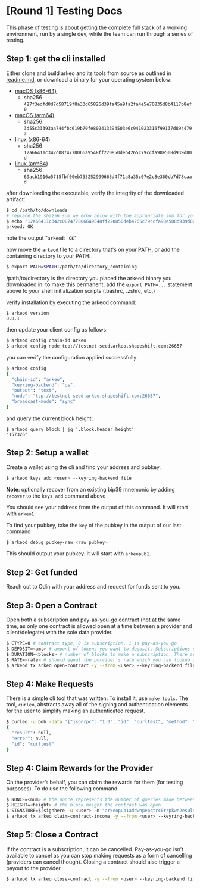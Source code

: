 # [Round 1] Testing Docs

This phase of testing is about getting the complete full stack of a working environment, run by a single dev, while the team can run through a series of testing.

## Step 1: get the cli installed
Either clone and build arkeo and its tools from source as outlined in [readme.md](../readme.md),
or download a binary for your operating system below:

- [macOS (x86-64)](https://arkeo.s3.eu-west-1.amazonaws.com/bin/darwin_amd64/arkeod)
  - sha256 `427f3edfd0d7d58719f8a33d65826d39fa45a9fa2fa4e5e70835d8b4117b8ef0`
- [macOS (arm64)](https://arkeo.s3.eu-west-1.amazonaws.com/bin/darwin_arm64/arkeod)
  - sha256 `3d55c33393aa744fbc619b70fe802413394503e6c941023316f99137d8944792`
- [linux (x86-64)](https://arkeo.s3.eu-west-1.amazonaws.com/bin/linux_amd64/arkeod)
  - sha256 `12a66411c342c0874778066a9548ff220850deb4265c79ccfa98e508d939d80d`
- [linux (arm64)](https://arkeo.s3.eu-west-1.amazonaws.com/bin/linux_arm64/arkeod)
  - sha256 `69acb1916a5715fbf00eb733252999665d4f71a8a35c07e2c8e360cb7d78caad`

after downloading the executable, verify the integrity of the downloaded artifact:
```bash
$ cd /path/to/downloads
# replace the sha256 sum we echo below with the appropriate sum for your os listed above
$ echo '12a66411c342c0874778066a9548ff220850deb4265c79ccfa98e508d939d80d arkeod' | sha256sum -c -       
arkeod: OK
```
note the output "`arkeod: OK`"

now move the `arkeod` file to a directory that's on your PATH, or add the containing directory to your PATH:
```bash
$ export PATH=$PATH:/path/to/directory_containing
```
/path/to/directory is the directory you placed the arkeod binary you downloaded in. to make this permanent,
add the `export PATH=...` statement above to your shell initialization scripts (.bashrc, .zshrc, etc.)

verify installation by executing the arkeod command:
```
$ arkeod version
0.0.1
```

then update your client config as follows:
```bash
$ arkeod config chain-id arkeo
$ arkeod config node tcp://testnet-seed.arkeo.shapeshift.com:26657
```
you can verify the configuration applied successfully:
```bash
$ arkeod config
{
  "chain-id": "arkeo",
  "keyring-backend": "os",
  "output": "text",
  "node": "tcp://testnet-seed.arkeo.shapeshift.com:26657",
  "broadcast-mode": "sync"
}
```
and query the current block height:
```
$ arkeod query block | jq '.block.header.height'
"157326"
```
## Step 2: Setup a wallet
Create a wallet using the cli and find your address and pubkey.

```bash
$ arkeod keys add <user> --keyring-backend file
```
__Note__: optionally recover from an existing bip39 mnemonic by adding `--recover` to the `keys add` command above

You should see your address from the output of this command. It will start with `arkeo1`

To find your pubkey, take the `key` of the pubkey in the output of our last command

```bash
$ arkeod debug pubkey-raw <raw pubkey>
```

This should output your pubkey. It will start with `arkeopub1`.

## Step 2: Get funded

Reach out to Odin with your address and request for funds sent to you.

## Step 3: Open a Contract

Open both a subscription and pay-as-you-go contract (not at the same time, as only one contract is allowed open at a time between a provider and client/delegate) with the sole data provider.

```bash
$ CTYPE=0 # contract type, 0 is subscription, 1 is pay-as-you-go
$ DEPOSIT=<amt> # amount of tokens you want to deposit. Subscriptions should make sense in that duration and rate equal deposit
$ DURATION=<blocks> # number of blocks to make a subscription. There are lower and higher limits to this number
$ RATE=<rate> # should equal the porvider's rate which you can lookup at (`curl http://seed.arkeo.network:3636/metadata.json | jq .`)
$ arkeod tx arkeo open-contract -y --from <user> --keyring-backend file --node "tcp://seed.arkeo.network:26657" -- arkeopub1addwnpepqtrc0rrpkwn2esula68zl3dvqqfxfjhr5dyfxy3uq97dssntrq8twhy9nvu btc-mainnet-fullnode "<your pubkey>" "$CTYPE" "$DEPOSIT" "$DURATION" $RATE
```

## Step 4: Make Requests

There is a simple cli tool that was written. To install it, use `make tools`. The tool, `curleo`, abstracts away all of the signing and authentication elements for the user to simplify making an authenticated request.

```bash
$ curleo -u bob -data '{"jsonrpc": "1.0", "id": "curltest", "method": "ping", "params": []}' -H "text/plain" http://seed.arkeo.network:3636/btc-mainnet-fullnode | jq
{
  "result": null,
  "error": null,
  "id": "curltest"
}
```

## Step 4: Claim Rewards for the Provider

On the provider’s behalf, you can claim the rewards for them (for testing purposes). To do use the following command. 

```bash
$ NONCE=<num> # the nonce represents the number of queries made between the client/provider and provider during this contract
$ HEIGHT=<height> # the block height the contract was open
$ SIGNATURE=$(signhere -u <user> -m "arkeopub1addwnpepqtrc0rrpkwn2esula68zl3dvqqfxfjhr5dyfxy3uq97dssntrq8twhy9nvu:btc-mainnet-fullnode:<your pubkey>:$HEIGHT:$NONCE") # signature
$ arkeod tx arkeo claim-contract-income -y --from <user> --keyring-backend file --node "tcp://seed.arkeo.network:26657" -- arkeopub1addwnpepqtrc0rrpkwn2esula68zl3dvqqfxfjhr5dyfxy3uq97dssntrq8twhy9nvu btc-mainnet-fullnode <your pubkey> "$NONCE" "$HEIGHT" "$SIGNATURE"
```

## Step 5: Close a Contract

If the contract is a subscription, it can be cancelled. Pay-as-you-go isn’t available to cancel as you can stop making requests as a form of cancelling (providers can cancel though). Closing a contract should also trigger a payout to the provider.

```bash
$ arkeod tx arkeo close-contract -y --from <user> --keyring-backend file --node "tcp://seed.arkeo.network:26657" -- arkeopub1addwnpepqtrc0rrpkwn2esula68zl3dvqqfxfjhr5dyfxy3uq97dssntrq8twhy9nvu btc-mainnet-fullnode "<your pubkey>"
```